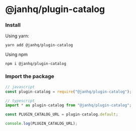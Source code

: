 # @janhq/plugin-catalog

### Install

Using yarn:

```shell
yarn add @janhq/plugin-catalog
```

Using npm

```shell
npm i @janhq/plugin-catalog
```

### Import the package

```js
// javascript
const plugin-catalog = require("@janhq/plugin-catalog");

// typescript
import * as plugin-catalog from "@janhq/plugin-catalog";
```

```js
const PLUGIN_CATALOG_URL = plugin-catalog.default;

console.log(PLUGIN_CATALOG_URL);

```
